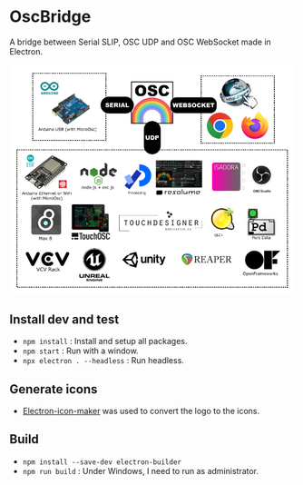 # OscBridge
A bridge between Serial SLIP, OSC UDP and OSC WebSocket made in Electron.

![OscBridge Connections](connections.png)


## Install dev and test
- `npm install` : Install and setup all packages.
- `npm start` : Run with a window.
- `npx electron . --headless` : Run headless.

## Generate icons
- [Electron-icon-maker](https://www.npmjs.com/package/electron-icon-maker) was used to convert the logo to the icons.

## Build
- `npm install --save-dev electron-builder`
- `npm run build` : Under Windows, I need to run as administrator.